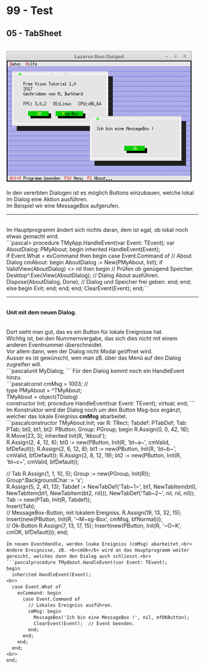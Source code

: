 # 99 - Test
## 05 - TabSheet
<br>
<img src="image.png" alt="Selfhtml"><br><br>
In den vererbten Dialogen ist es möglich Buttons einzubauen, welche lokal im Dialog eine Aktion ausführen.<br>
Im Beispiel wir eine MessageBox aufgerufen.<br>
<hr><br>
Im Hauptprogramm ändert sich nichts daran, dem ist egal, ob lokal noch etwas gemacht wird.<br>
```pascal>  procedure TMyApp.HandleEvent(var Event: TEvent);
  var
    AboutDialog: PMyAbout;
  begin
    inherited HandleEvent(Event);
<br>
    if Event.What = evCommand then begin
      case Event.Command of                   // About Dialog
        cmAbout: begin
          AboutDialog := New(PMyAbout, Init);
          if ValidView(AboutDialog) <> nil then begin // Prüfen ob genügend Speicher.
            Desktop^.ExecView(AboutDialog);           // Dialog About ausführen.
            Dispose(AboutDialog, Done);               // Dialog und Speicher frei geben.
          end;
        end;
        else begin
          Exit;
        end;
      end;
    end;
    ClearEvent(Event);
  end;```
<hr><br>
<b>Unit mit dem neuen Dialog.</b><br>
<br><br>
Dort sieht man gut, das es ein Button für lokale Ereignisse hat.<br>
Wichtig ist, bei den Nummernvergabe, das sich dies nicht mit einem anderen Eventnummer überschneidet.<br>
Vor allem dann, wen der Dialog nicht Modal geöffnet wird.<br>
Ausser es ist gewünscht, wen man zB. über das Menü auf den Dialog zugreifen will.<br>
```pascalunit MyDialog;
```
Für den Dialog kommt noch ein HandleEvent hinzu.<br>
```pascalconst
  cmMsg = 1003;  //
<br>
type
  PMyAbout = ^TMyAbout;
<br>
  TMyAbout = object(TDialog)
<br>
    constructor Init;
    procedure HandleEvent(var Event: TEvent); virtual;
  end;
```
Im Konstruktor wird der Dialog noch um den Button Msg-box ergänzt, welcher das lokale Ereigniss <b>cmMsg</b> abarbeitet.<br>
```pascalconstructor TMyAbout.Init;
var
  R: TRect;
  Tabdef: PTabDef;
  Tab: PTab;
  bt0, bt1, bt2: PButton;
  Group: PGroup;
begin
  R.Assign(0, 0, 42, 16);
  R.Move(23, 3);
  inherited Init(R, 'About');
<br>
  R.Assign(2, 4, 12, 6);
  bt0 := new(PButton, Init(R, 'bt~a~', cmValid, bfDefault));
  R.Assign(2, 6, 12, 8);
  bt1 := new(PButton, Init(R, 'bt~b~', cmValid, bfDefault));
  R.Assign(2, 8, 12, 19);
  bt2 := new(PButton, Init(R, 'bt~c~', cmValid, bfDefault));
<br>

  // Tab
  R.Assign(1, 1, 10, 5);
  Group := new(PGroup, Init(R));
  Group^.BackgroundChar := 'x';
<br>
  R.Assign(5, 2, 41, 13);
  Tabdef := NewTabDef('Tab~1~', bt1, NewTabItem(bt0, NewTabItem(bt1, NewTabItem(bt2, nil))), NewTabDef('Tab~2~', nil, nil, nil));
  Tab := new(PTab, Init(R, Tabdef));
<br>
  Insert(Tab);
<br>
  // MessageBox-Button, mit lokalem Ereigniss.
  R.Assign(19, 13, 32, 15);
  Insert(new(PButton, Init(R, '~M~sg-Box', cmMsg, bfNormal)));
<br>
  // Ok-Button
  R.Assign(7, 13, 17, 15);
  Insert(new(PButton, Init(R, '~O~K', cmOK, bfDefault)));
end;
```
Im neuen EventHandle, werden loake Ereigniss (cmMsg) abarbeitet.<br>
Andere Ereignisse, zB. <b>cmOk</b> wird an das Hauptprogramm weiter gereicht, welches dann den Dialog auch schliesst.<br>
```pascalprocedure TMyAbout.HandleEvent(var Event: TEvent);
begin
  inherited HandleEvent(Event);
<br>
  case Event.What of
    evCommand: begin
      case Event.Command of
        // Lokales Ereigniss ausführen.
        cmMsg: begin
          MessageBox('Ich bin eine MessageBox !', nil, mfOKButton);
          ClearEvent(Event);  // Event beenden.
        end;
      end;
    end;
  end;
<br>
end;
```
<br>
